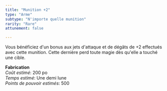 ```yaml
---
title: "Munition +2"
type: "Arme"
subtype: "N'importe quelle munition"
rarity: "Rare"
attunement: false

---
```

Vous bénéficiez d'un bonus aux jets d'attaque et de dégâts de +2 effectués avec cette munition. Cette dernière perd toute magie dès qu'elle a touché une cible.

**Fabrication**  
*Coût estimé*: 200 po    
*Temps estimé*: Une demi lune  
*Points de pouvoir estimés*: 500        
